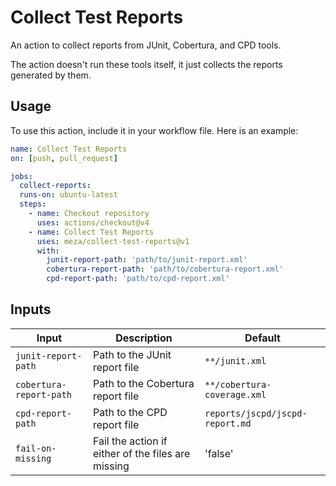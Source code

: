 # Collect Test Reports

An action to collect reports from JUnit, Cobertura, and CPD tools.

The action doesn't run these tools itself, it just collects the reports generated by them.

## Usage

To use this action, include it in your workflow file. Here is an example:

```yaml
name: Collect Test Reports
on: [push, pull_request]

jobs:
  collect-reports:
  runs-on: ubuntu-latest
  steps:
    - name: Checkout repository
      uses: actions/checkout@v4
    - name: Collect Test Reports
      uses: meza/collect-test-reports@v1
      with:
        junit-report-path: 'path/to/junit-report.xml'
        cobertura-report-path: 'path/to/cobertura-report.xml'
        cpd-report-path: 'path/to/cpd-report.xml'
```

## Inputs

| Input                   | Description                                        | Default                         |
|-------------------------|----------------------------------------------------|---------------------------------|
| `junit-report-path`     | Path to the JUnit report file                      | `**/junit.xml`                  |
| `cobertura-report-path` | Path to the Cobertura report file                  | `**/cobertura-coverage.xml`     |
| `cpd-report-path`       | Path to the CPD report file                        | `reports/jscpd/jscpd-report.md` |
| `fail-on-missing`       | Fail the action if either of the files are missing | 'false'                         |

